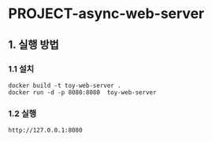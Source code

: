 # PROJECT-async-web-server


## 1. 실행 방법
### 1.1 설치
  ```
  docker build -t toy-web-server .
  docker run -d -p 8080:8080  toy-web-server
  ```
### 1.2 실행
  `http://127.0.0.1:8080`

